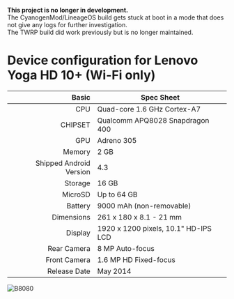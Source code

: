 **This project is no longer in development.**  
The CyanogenMod/LineageOS build gets stuck at boot in a mode that does not give any logs for further investigation.  
The TWRP build did work previously but is no longer maintained.

# Device configuration for Lenovo Yoga HD 10+ (Wi-Fi only)

| Basic                   | Spec Sheet                           |
|------------------------:|--------------------------------------|
| CPU                     | Quad-core 1.6 GHz Cortex-A7          |
| CHIPSET                 | Qualcomm APQ8028 Snapdragon 400      |
| GPU                     | Adreno 305                           |
| Memory                  | 2 GB                                 |
| Shipped Android Version | 4.3                                  |
| Storage                 | 16 GB                                |
| MicroSD                 | Up to 64 GB                          |
| Battery                 | 9000 mAh (non-removable)             |
| Dimensions              | 261 x 180 x 8.1 - 21 mm              |
| Display                 | 1920 x 1200 pixels, 10.1" HD-IPS LCD |
| Rear Camera             | 8 MP Auto-focus                      |
| Front Camera            | 1.6 MP HD Fixed-focus                |
| Release Date            | May 2014                             |

![B8080](http://cdn2.gsmarena.com/vv/pics/lenovo/lenovo-yoga-tablet-10-plus-1.jpg "Lenovo Yoga HD 10+")
